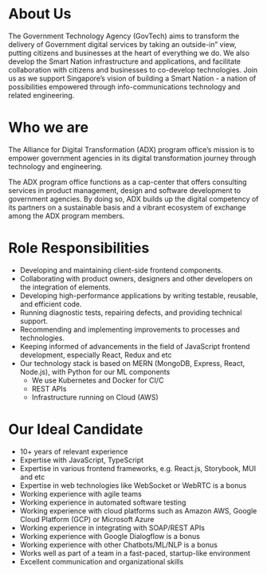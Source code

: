 # About Us
The Government Technology Agency (GovTech) aims to transform the delivery of Government digital services by taking an outside-in” view, putting citizens and businesses at the heart of everything we do. We also develop the Smart Nation infrastructure and applications, and facilitate collaboration with citizens and businesses to co-develop technologies. Join us as we support Singapore’s vision of building a Smart Nation - a nation of possibilities empowered through info-communications technology and related engineering.

# Who we are
The Alliance for Digital Transformation (ADX) program office’s mission is to empower government agencies in its digital transformation journey through technology and engineering. 

The ADX program office functions as a cap-center that offers consulting services in product management, design and software development to government agencies. By doing so, ADX builds up the digital competency of its partners on a sustainable basis and a vibrant ecosystem of exchange among the ADX program members.

# Role Responsibilities
- Developing and maintaining client-side frontend components.
- Collaborating with product owners, designers and other developers on the integration of elements.
- Developing high-performance applications by writing testable, reusable, and efficient code.
- Running diagnostic tests, repairing defects, and providing technical support.
- Recommending and implementing improvements to processes and technologies.
- Keeping informed of advancements in the field of JavaScript frontend development, especially React, Redux and etc
- Our technology stack is based on MERN (MongoDB, Express, React, Node.js), with Python for our ML components
    - We use Kubernetes and Docker for CI/C
    - REST APIs
    - Infrastructure running on Cloud (AWS)

# Our Ideal Candidate
- 10+ years of relevant experience
- Expertise with JavaScript, TypeScript
- Expertise in various frontend frameworks, e.g. React.js, Storybook, MUI and etc
- Expertise in web technologies like WebSocket or WebRTC is a bonus
- Working experience with agile teams
- Working experience in automated software testing
- Working experience with cloud platforms such as Amazon AWS, Google Cloud Platform (GCP) or Microsoft Azure
- Working experience in integrating with SOAP/REST APIs
- Working experience with Google Dialogflow is a bonus
- Working experience with other Chatbots/ML/NLP is a bonus
- Works well as part of a team in a fast-paced, startup-like environment
- Excellent communication and organizational skills
